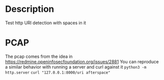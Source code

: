 # Description

Test http URI detection with spaces in it

# PCAP

The pcap comes from the idea in
https://redmine.openinfosecfoundation.org/issues/2881
You can reproduce a similar behavior with running a server and curl against it
`python3 -m http.server`
`curl "127.0.0.1:8000/uri afterspace"`
